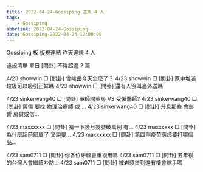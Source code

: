 ```yaml
---
title: 2022-04-24-Gossiping 違規 4 人
tags:
    - Gossiping
abbrlink: 2022-04-24-Gossiping
date: Gossiping-2022-04-24 12:00:00
---
```

Gossiping 板 [板規連結](https://www.ptt.cc/bbs/Gossiping/M.1637425085.A.07D.html)
昨天違規 4 人
<!-- more -->

違規清單
單日 [問卦] 不得超過 2 篇

4/23 showwin □ [問卦] 曾峻岳今天怎麼了？
4/23 showwin □ [問卦] 家中堆滿垃圾可以吸引正妹嗎
4/23 showwin □ [問卦] 還有人沒叫過外送嗎

4/23 sinkerwang40 □ [問卦] 藥師開藥房 VS 受僱醫師?
4/23 sinkerwang40 □ [問卦] 舊傷 要找 物理治療師 或 …
4/23 sinkerwang40 □ [問卦] 升息那些 會影響 房貸或信…

4/23 maxxxxxx □ [問卦] 猜一下幾月幾號破萬例 有…
4/23 maxxxxxx □ [問卦] 為什麼超前部屬了 又說要…
4/23 maxxxxxx □ [問卦] 第四劑疫苗應該要打哪個品…

4/23 sam0711 □ [問卦] 你各位牙線會重複用嗎
4/23 sam0711 □ [問卦] 五年後的台灣人會繼續吵防…
4/23 sam0711 □ [問卦] 被岩漿燙到還有機會縮手嗎